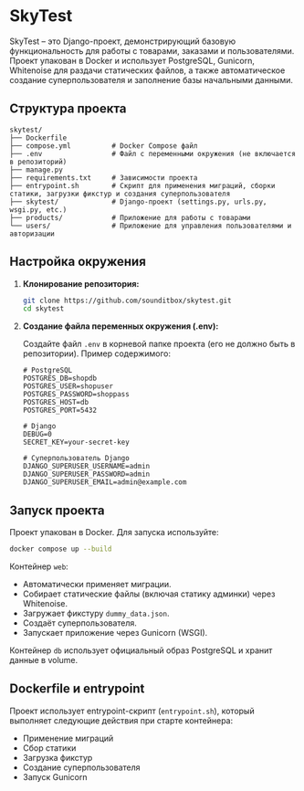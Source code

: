 
# SkyTest

SkyTest – это Django-проект, демонстрирующий базовую функциональность для работы с товарами, заказами и пользователями. 
Проект упакован в Docker и использует PostgreSQL, Gunicorn, Whitenoise для раздачи статических файлов,
а также автоматическое создание суперпользователя и заполнение базы начальными данными.

## Структура проекта

```
skytest/
├── Dockerfile
├── compose.yml          # Docker Compose файл
├── .env                 # Файл с переменными окружения (не включается в репозиторий)
├── manage.py
├── requirements.txt     # Зависимости проекта
├── entrypoint.sh        # Скрипт для применения миграций, сборки статики, загрузки фикстур и создания суперпользователя
├── skytest/             # Django-проект (settings.py, urls.py, wsgi.py, etc.)
├── products/            # Приложение для работы с товарами
└── users/               # Приложение для управления пользователями и авторизации
```


## Настройка окружения

1. **Клонирование репозитория:**

   ```bash
   git clone https://github.com/sounditbox/skytest.git
   cd skytest
   ```

2. **Создание файла переменных окружения (.env):**

   Создайте файл `.env` в корневой папке проекта (его не должно быть в репозитории). Пример содержимого:

   ```env
   # PostgreSQL
   POSTGRES_DB=shopdb
   POSTGRES_USER=shopuser
   POSTGRES_PASSWORD=shoppass
   POSTGRES_HOST=db
   POSTGRES_PORT=5432

   # Django
   DEBUG=0
   SECRET_KEY=your-secret-key

   # Суперпользователь Django
   DJANGO_SUPERUSER_USERNAME=admin
   DJANGO_SUPERUSER_PASSWORD=admin
   DJANGO_SUPERUSER_EMAIL=admin@example.com
   ```

## Запуск проекта

Проект упакован в Docker. Для запуска используйте:

```bash
docker compose up --build
```

Контейнер `web`:
- Автоматически применяет миграции.
- Собирает статические файлы (включая статику админки) через Whitenoise.
- Загружает фикстуру `dummy_data.json`.
- Создаёт суперпользователя.
- Запускает приложение через Gunicorn (WSGI).

Контейнер `db` использует официальный образ PostgreSQL и хранит данные в volume.


## Dockerfile и entrypoint

Проект использует entrypoint-скрипт (`entrypoint.sh`), который выполняет следующие действия при старте контейнера:
- Применение миграций
- Сбор статики
- Загрузка фикстур
- Создание суперпользователя
- Запуск Gunicorn
